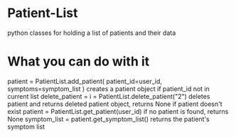 # Patient-List
python classes for holding a list of patients and their data
# What you can do with it
patient = PatientList.add_patient(
    patient_id=user_id,
    symptoms=symptom_list
)
creates a patient object if patient_id not in current list
delete_patient = i = PatientList.delete_patient("2")
deletes patient and returns deleted patient object, returns None if patient doesn't exist
patient = PatientList.get_patient(user_id)
if no patient is found, returns None
symptom_list = patient.get_symptom_list()
returns the patient's symptom list

